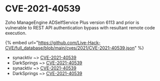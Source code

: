 # CVE-2021-40539

Zoho ManageEngine ADSelfService Plus version 6113 and prior is vulnerable to REST API authentication bypass with resultant remote code execution.

{% embed url="https://github.com/Live-Hack-CVE/full_database/blob/main/cves/2021/CVE-2021-40539.json" %}


* synacktiv ~> [CVE-2021-40539](https://www.alice-snow.ru/2021/database/cve-2021-40539/cve-2021-40539-synacktiv)
* DarkSprings ~> [CVE-2021-40539](https://www.alice-snow.ru/2021/database/cve-2021-40539/cve-2021-40539-darksprings)
* synacktiv ~> [CVE-2021-40539](https://www.alice-snow.ru/2021/database/cve-2021-40539/cve-2021-40539-synacktiv)
* DarkSprings ~> [CVE-2021-40539](https://www.alice-snow.ru/2021/database/cve-2021-40539/cve-2021-40539-darksprings)